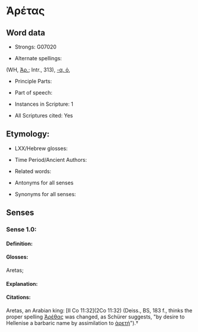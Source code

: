 # Ἀρέτας

<!-- Status: S2=NeedsEdits -->
<!-- Lexica used for edits:   -->

## Word data

* Strongs: G07020

* Alternate spellings:

(WH, [Ἀρ.](); Intr., 313), [-α, ὁ](),

* Principle Parts: 


* Part of speech: 


* Instances in Scripture: 1

* All Scriptures cited: Yes

## Etymology: 


* LXX/Hebrew glosses: 


* Time Period/Ancient Authors: 


* Related words: 

* Antonyms for all senses

* Synonyms for all senses: 


## Senses 


### Sense  1.0: 

#### Definition: 

#### Glosses: 

Aretas; 

#### Explanation: 


#### Citations: 

Aretas, an Arabian king: [II Co 11:32](2Co 11:32) (Deiss., BS, 183 f., thinks the proper spelling [Ἀρέθας]() was changed, as Schürer suggests, "by desire to Hellenise a barbaric name by assimilation to [ἀρετή]()").†
